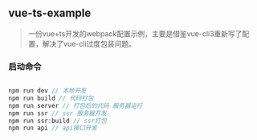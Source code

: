 ## vue-ts-example

> 一份vue+ts开发的webpack配置示例，主要是借鉴vue-cli3重新写了配置，解决了vue-cli过度包装问题。

### 启动命令

```js

npm run dev // 本地开发
npm run build // 代码打包
npm run server // 打包后的代码 服务器运行
npm run ssr // ssr 服务器开发
npm run ssr:build // ssr打包
npm run api // api接口开发

```